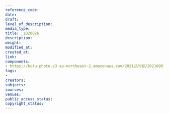 ```yaml
---
reference_code: 
date: 
draft: 
level_of_description: 
media_type: 
title: _1D20026
description: 
weight: 
modified_at: 
created_at: 
link: 
components:
- https://kctu-photo.s3.ap-northeast-2.amazonaws.com/2021년/9월/20210901_진보당+김재연+상임대표,+공동대표단+민주노총+방문/_1D20026.jpg
tags:
- 
creators: 
subjects: 
sources: 
venues: 
public_access_status: 
copyright_status: 
---
```

